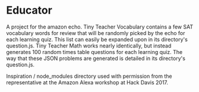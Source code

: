 # Educator
A project for the amazon echo. 
Tiny Teacher Vocabulary contains a few SAT vocabulary words for review that will be randomly picked by the echo for each learning quiz. This list can easily be expanded upon in its directory's question.js.
Tiny Teacher Math works nearly identically, but instead generates 100 random times table questions for each learning quiz. The way that these JSON problems are generated is detailed in its directory's question.js.

Inspiration / node_modules directory used with permission from the representative at the Amazon Alexa workshop at Hack Davis 2017.
